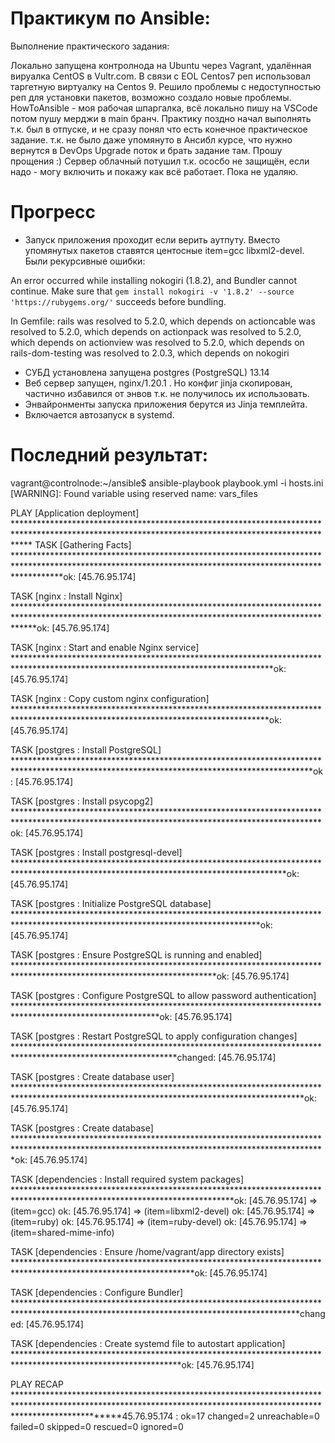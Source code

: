 # Практикум по Ansible:

Выполнение практического задания:

Локально запущена контролнода на Ubuntu через Vagrant, удалённая вируалка CentOS в Vultr.com.
В связи с EOL Centos7 реп использовал таргетную виртуалку на Centos 9.
Решило проблемы с недоступностью реп для установки пакетов, возможно создало новые проблемы. 
HowToAnsible - моя рабочая шпаргалка, всё локально пишу на VSCode потом пушу мерджи в main бранч.
Практику поздно начал выполнять т.к. был в отпуске, и не сразу понял что есть конечное практическое задание. т.к. не было даже упомянуто в Ансибл курсе, что нужно вернутся в DevOps Upgrade поток и брать задание там. Прошу прощения :)
Сервер облачный потушил т.к. ососбо не защищён, если надо - могу включить и покажу как всё работает. Пока не удаляю.


# Прогресс

- Запуск приложения проходит если верить аутпуту. Вместо упомянутых пакетов ставятся центосные item=gcc libxml2-devel. Были рекурсивные ошибки:

An error occurred while installing nokogiri (1.8.2), and Bundler cannot continue.
Make sure that `gem install nokogiri -v '1.8.2' --source 'https://rubygems.org/'` succeeds before bundling.

In Gemfile:
  rails was resolved to 5.2.0, which depends on
    actioncable was resolved to 5.2.0, which depends on
      actionpack was resolved to 5.2.0, which depends on
        actionview was resolved to 5.2.0, which depends on
          rails-dom-testing was resolved to 2.0.3, which depends on
            nokogiri



- СУБД установлена запущена postgres (PostgreSQL) 13.14
- Веб сервер запущен, nginx/1.20.1 . Но конфиг jinja скопирован, частично избавился от энвов т.к. не получилось их использовать. 
- Энвайронменты запуска приложения берутся из Jinja темплейта. 
- Включается автозапуск в systemd.

# Последний результат:

vagrant@controlnode:~/ansible$ ansible-playbook playbook.yml -i hosts.ini
[WARNING]: Found variable using reserved name: vars_files

PLAY [Application deployment] ***************************************************************************************************************************************************
TASK [Gathering Facts] **********************************************************************************************************************************************************ok: [45.76.95.174]

TASK [nginx : Install Nginx] ****************************************************************************************************************************************************ok: [45.76.95.174]

TASK [nginx : Start and enable Nginx service] ***********************************************************************************************************************************ok: [45.76.95.174]

TASK [nginx : Copy custom nginx configuration] **********************************************************************************************************************************ok: [45.76.95.174]

TASK [postgres : Install PostgreSQL] ********************************************************************************************************************************************ok: [45.76.95.174]

TASK [postgres : Install psycopg2] **********************************************************************************************************************************************ok: [45.76.95.174]

TASK [postgres : Install postgresql-devel] **************************************************************************************************************************************ok: [45.76.95.174]

TASK [postgres : Initialize PostgreSQL database] ********************************************************************************************************************************ok: [45.76.95.174]

TASK [postgres : Ensure PostgreSQL is running and enabled] **********************************************************************************************************************ok: [45.76.95.174]

TASK [postgres : Configure PostgreSQL to allow password authentication] *********************************************************************************************************ok: [45.76.95.174]

TASK [postgres : Restart PostgreSQL to apply configuration changes] *************************************************************************************************************changed: [45.76.95.174]

TASK [postgres : Create database user] ******************************************************************************************************************************************ok: [45.76.95.174]

TASK [postgres : Create database] ***********************************************************************************************************************************************ok: [45.76.95.174]

TASK [dependencies : Install required system packages] **************************************************************************************************************************ok: [45.76.95.174] => (item=gcc)
ok: [45.76.95.174] => (item=libxml2-devel)
ok: [45.76.95.174] => (item=ruby)
ok: [45.76.95.174] => (item=ruby-devel)
ok: [45.76.95.174] => (item=shared-mime-info)

TASK [dependencies : Ensure /home/vagrant/app directory exists] *****************************************************************************************************************ok: [45.76.95.174]

TASK [dependencies : Configure Bundler] *****************************************************************************************************************************************changed: [45.76.95.174]

TASK [dependencies : Create systemd file to autostart application] **************************************************************************************************************ok: [45.76.95.174]

PLAY RECAP **********************************************************************************************************************************************************************45.76.95.174               : ok=17   changed=2    unreachable=0    failed=0    skipped=0    rescued=0    ignored=0
